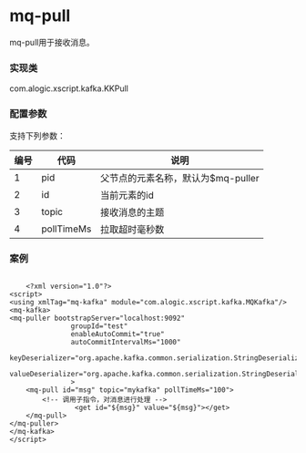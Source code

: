 mq-pull
=======

mq-pull用于接收消息。

### 实现类

com.alogic.xscript.kafka.KKPull

### 配置参数

支持下列参数：

| 编号 | 代码 | 说明 |
| ---- | ---- | ---- |
| 1 | pid | 父节点的元素名称，默认为$mq-puller |
| 2 | id | 当前元素的id |
| 3 | topic | 接收消息的主题 |
| 4 | pollTimeMs | 拉取超时毫秒数  |


### 案例

```

	<?xml version="1.0"?>
<script>
<using xmlTag="mq-kafka" module="com.alogic.xscript.kafka.MQKafka"/>
<mq-kafka>
<mq-puller bootstrapServer="localhost:9092" 
			   groupId="test" 
			   enableAutoCommit="true" 
			   autoCommitIntervalMs="1000" 
			   keyDeserializer="org.apache.kafka.common.serialization.StringDeserializer"
			   valueDeserializer="org.apache.kafka.common.serialization.StringDeserializer"
			   > 
	<mq-pull id="msg" topic="mykafka" pollTimeMs="100">
		<!-- 调用子指令，对消息进行处理 -->
				<get id="${msg}" value="${msg}"></get>		
	</mq-pull>
</mq-puller>
</mq-kafka>
</script>

```